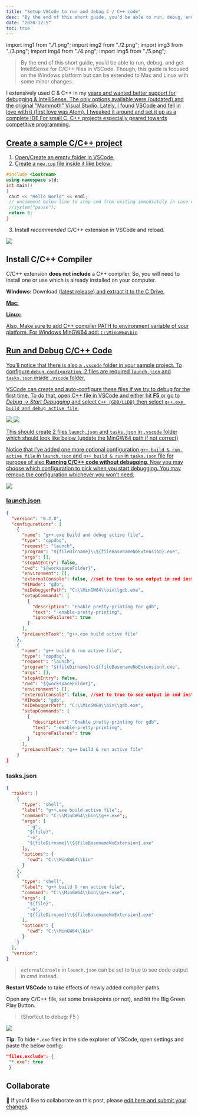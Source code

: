```yaml
---
title: "Setup VSCode to run and debug C / C++ code"
desc: "By the end of this short guide, you’d be able to run, debug, and get IntelliSense for C/C++ files in VSCode"
date: "2020-12-5"
toc: true
---
```


import img1 from "./1.png";
import img2 from "./2.png";
import img3 from "./3.png";
import img4 from "./4.png";
import img5 from "./5.png";

> By the end of this short guide, you’d be able to run, debug, and get IntelliSense for C/C++ files in VSCode. Though, this guide is focused on the Windows platform but can be extended to Mac and Linux with some minor changes.

I extensively used C & C++ in my <A href="https://en.wikipedia.org/wiki/Competitive_programming" text="competitive programming" new={true} />
years and wanted better support for debugging & IntelliSense. The only options available
were <A href="https://orwelldevcpp.blogspot.com" text="Dev-C++" new={true} /> (outdated) and the original "Mammoth"
Visual Studio. Lately, I found VSCode and fell in love with it (first love was Atom).
I tweaked it around and set it up as a complete IDE For small C, C++ projects especially
geared towards competitive programming.

## Create a sample C/C++ project

1. Open/Create an empty folder in VSCode.
2. Create a `new.cpp` file inside it like below:

```cpp:new.cpp
#include <iostream>
using namespace std;
int main()
{
 cout << "Hello World" << endl;
 // uncomment below line to stop cmd from exiting immediately in case of "externalConsole": true
 //system("pause");
 return 0;
}
```

3. Install _recommended_ C/C++ extension in VSCode and reload.

<Img src={img1} type="ss" caption="Official C/C++ Extension for VSCode" />

## Install C/C++ Compiler

C/C++ extension **does not include** a C++ compiler. So, you will need to install one or use which is already installed on your computer.

**Windows:** Download <A href="https://github.com/gorvgoyl/MinGW64/releases" text="MinGW64.zip" new={true} /> (latest release) and extract it to the C Drive.

**Mac:** <A href="https://developer.apple.com/xcode/" text="XCode" new={true} />

**Linux:** <A text="GCC" href="https://gcc.gnu.org/"  new={true} />

Also, Make sure to add C++ compiler PATH to environment variable of your platform. For Windows MinGW64 add: `C:\MinGW64\bin`

## Run and Debug C/C++ Code

You’ll notice that there is also a `.vscode` folder in your sample project. To configure `debug configuration`, 2 files are required `launch.json` and `tasks.json` inside `.vscode` folder.

VSCode can create and auto-configure these files if we try to debug for the first time. To do that, open C++ file in VSCode and either hit **F5** or go to _Debug -\> Start Debugging_ and select `C++ (GDB/LLDB)` then select `g++.exe build and debug active file`.

<Img src={img2} type="ss" caption="Select C++ (GDB/LLDB)" />

<Img src={img3} type="ss" caption="Select g++.exe build and debug active file" />

This should create 2 files `launch.json` and `tasks.json` in `.vscode` folder which should look like below (update the MinGW64 path if not correct)

Notice that I’ve added one more optional configuration `g++ build & run active file` in `launch.json` and `g++ build & run` in `tasks.json` file for purpose of also **Running C/C++ code without debugging**. Now you may choose which configuration to pick when you start debugging. You may remove the configuration whichever you won’t need.

<Img src={img4} type="ss" caption="Run & Debug or Only run code" />

### launch.json

```json:launch.json
{
  "version": "0.2.0",
  "configurations": [
    {
      "name": "g++.exe build and debug active file",
      "type": "cppdbg",
      "request": "launch",
      "program": "${fileDirname}\\${fileBasenameNoExtension}.exe",
      "args": [],
      "stopAtEntry": false,
      "cwd": "${workspaceFolder}",
      "environment": [],
      "externalConsole": false, //set to true to see output in cmd instead
      "MIMode": "gdb",
      "miDebuggerPath": "C:\\MinGW64\\bin\\gdb.exe",
      "setupCommands": [
        {
          "description": "Enable pretty-printing for gdb",
          "text": "-enable-pretty-printing",
          "ignoreFailures": true
        }
      ],
      "preLaunchTask": "g++.exe build active file"
    },
    {
      "name": "g++ build & run active file",
      "type": "cppdbg",
      "request": "launch",
      "program": "${fileDirname}\\${fileBasenameNoExtension}.exe",
      "args": [],
      "stopAtEntry": false,
      "cwd": "${workspaceFolder}",
      "environment": [],
      "externalConsole": false, //set to true to see output in cmd instead
      "MIMode": "gdb",
      "miDebuggerPath": "C:\\MinGW64\\bin\\gdb.exe",
      "setupCommands": [
        {
          "description": "Enable pretty-printing for gdb",
          "text": "-enable-pretty-printing",
          "ignoreFailures": true
        }
      ],
      "preLaunchTask": "g++ build & run active file"
    }
}
```

### tasks.json

```json:tasks.json
{
  "tasks": [
    {
      "type": "shell",
      "label": "g++.exe build active file";,
      "command": "C:\\MinGW64\\bin\\g++.exe";,
      "args": [
        "-g",
        "${file}",
        "-o",
        "${fileDirname}\\${fileBasenameNoExtension}.exe"
      ];,
      "options": {
        "cwd": "C:\\MinGW64\\bin"
      }
    },
    {
      "type": "shell",
      "label": "g++ build & run active file",
      "command": "C:\\MinGW64\\bin\\g++.exe",
      "args": [
        "${file}",
        "-o",
        "${fileDirname}\\${fileBasenameNoExtension}.exe"
      ],
      "options": {
        "cwd": "C:\\MinGW64\\bin"
      }
    }
  ],
  "version":
}
```

> `externalConsole` in `launch.json` can be set to true to see code output in cmd instead.

**Restart VSCode** to take effects of newly added compiler paths.

Open any C/C++ file, set some breakpoints (or not), and hit the Big Green Play Button.

> (Shortcut to debug: F5 )

<Img src={img5} type="ss" caption="Select g++.exe build and debug active file" />

**Tip**: To hide `*.exe` files in the side explorer of VSCode, open settings and paste the below config:

```json
"files.exclude": {
 "*.exe": true
 }
```

## Collaborate

👋 If you'd like to collaborate on this post, please [edit here and submit your changes](https://github.com/GorvGoyl/Personal-Site-Gourav.io/blob/main/content/blog/setup-vscode-to-run-debug-c-cpp-code/index.md).
